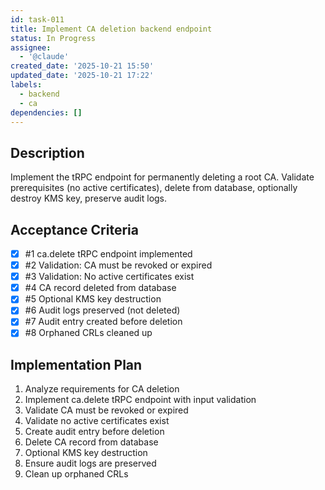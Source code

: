 ```yaml
---
id: task-011
title: Implement CA deletion backend endpoint
status: In Progress
assignee:
  - '@claude'
created_date: '2025-10-21 15:50'
updated_date: '2025-10-21 17:22'
labels:
  - backend
  - ca
dependencies: []
---
```


## Description

<!-- SECTION:DESCRIPTION:BEGIN -->
Implement the tRPC endpoint for permanently deleting a root CA. Validate prerequisites (no active certificates), delete from database, optionally destroy KMS key, preserve audit logs.
<!-- SECTION:DESCRIPTION:END -->

## Acceptance Criteria
<!-- AC:BEGIN -->
- [x] #1 ca.delete tRPC endpoint implemented
- [x] #2 Validation: CA must be revoked or expired
- [x] #3 Validation: No active certificates exist
- [x] #4 CA record deleted from database
- [x] #5 Optional KMS key destruction
- [x] #6 Audit logs preserved (not deleted)
- [x] #7 Audit entry created before deletion
- [x] #8 Orphaned CRLs cleaned up
<!-- AC:END -->

## Implementation Plan

<!-- SECTION:PLAN:BEGIN -->
1. Analyze requirements for CA deletion
2. Implement ca.delete tRPC endpoint with input validation
3. Validate CA must be revoked or expired
4. Validate no active certificates exist
5. Create audit entry before deletion
6. Delete CA record from database
7. Optional KMS key destruction
8. Ensure audit logs are preserved
9. Clean up orphaned CRLs
<!-- SECTION:PLAN:END -->
